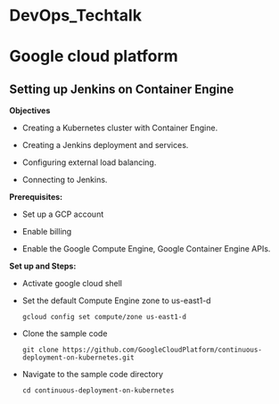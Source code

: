 # DevOps_Techtalk

# Google cloud platform

## Setting up Jenkins on Container Engine


**Objectives**

- Creating a Kubernetes cluster with Container Engine.

- Creating a Jenkins deployment and services.

- Configuring external load balancing.

- Connecting to Jenkins.



**Prerequisites:**

- Set up a GCP account

- Enable billing

- Enable the Google Compute Engine, Google Container Engine APIs.



**Set up and Steps:**

- Activate google cloud shell 

- Set the default Compute Engine zone to us-east1-d

    ``` gcloud config set compute/zone us-east1-d ```
    
- Clone the sample code
    
    ```git clone https://github.com/GoogleCloudPlatform/continuous-deployment-on-kubernetes.git```
    
- Navigate to the sample code directory

    ```cd continuous-deployment-on-kubernetes```
